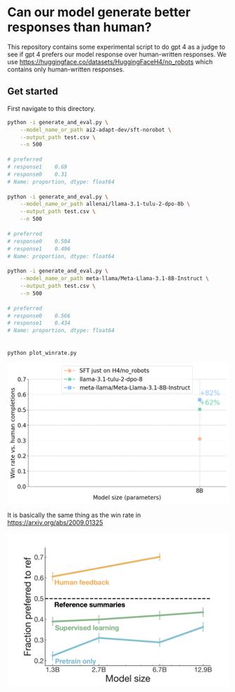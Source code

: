 # Can our model generate better responses than human?

This repository contains some experimental script to do gpt 4 as a judge to see if gpt 4 prefers our model response over human-written responses. We use https://huggingface.co/datasets/HuggingFaceH4/no_robots which contains only human-written responses.


## Get started

First navigate to this directory.


```bash
python -i generate_and_eval.py \
    --model_name_or_path ai2-adapt-dev/sft-norobot \
    --output_path test.csv \
    --n 500

# preferred
# response1    0.69
# response0    0.31
# Name: proportion, dtype: float64

python -i generate_and_eval.py \
    --model_name_or_path allenai/llama-3.1-tulu-2-dpo-8b \
    --output_path test.csv \
    --n 500

# preferred
# response0    0.504
# response1    0.496
# Name: proportion, dtype: float64

python -i generate_and_eval.py \
    --model_name_or_path meta-llama/Meta-Llama-3.1-8B-Instruct \
    --output_path test.csv \
    --n 500

# preferred
# response0    0.566
# response1    0.434
# Name: proportion, dtype: float64


python plot_winrate.py
```

![](winrate_plot.png)


It is basically the same thing as the win rate in https://arxiv.org/abs/2009.01325

![alt text](image.png)